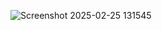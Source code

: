 
![Screenshot 2025-02-25 131545](https://github.com/user-attachments/assets/93a90fc1-4add-4590-a834-f529ad3035ec)
